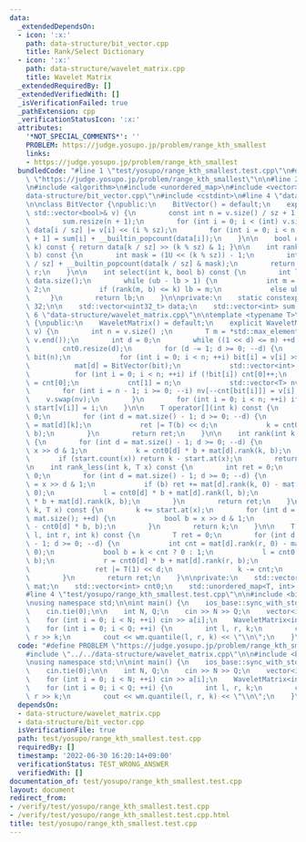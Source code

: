 ```yaml
---
data:
  _extendedDependsOn:
  - icon: ':x:'
    path: data-structure/bit_vector.cpp
    title: Rank/Select Dictionary
  - icon: ':x:'
    path: data-structure/wavelet_matrix.cpp
    title: Wavelet Matrix
  _extendedRequiredBy: []
  _extendedVerifiedWith: []
  _isVerificationFailed: true
  _pathExtension: cpp
  _verificationStatusIcon: ':x:'
  attributes:
    '*NOT_SPECIAL_COMMENTS*': ''
    PROBLEM: https://judge.yosupo.jp/problem/range_kth_smallest
    links:
    - https://judge.yosupo.jp/problem/range_kth_smallest
  bundledCode: "#line 1 \"test/yosupo/range_kth_smallest.test.cpp\"\n#define PROBLEM\
    \ \"https://judge.yosupo.jp/problem/range_kth_smallest\"\n\n#line 2 \"data-structure/wavelet_matrix.cpp\"\
    \n#include <algorithm>\n#include <unordered_map>\n#include <vector>\n#line 2 \"\
    data-structure/bit_vector.cpp\"\n#include <cstdint>\n#line 4 \"data-structure/bit_vector.cpp\"\
    \n\nclass BitVector {\npublic:\n    BitVector() = default;\n    explicit BitVector(const\
    \ std::vector<bool>& v) {\n        const int n = v.size() / sz + 1;\n        data.resize(n);\n\
    \        sum.resize(n + 1);\n        for (int i = 0; i < (int) v.size(); ++i)\
    \ data[i / sz] |= v[i] << (i % sz);\n        for (int i = 0; i < n; ++i) sum[i\
    \ + 1] = sum[i] + __builtin_popcount(data[i]);\n    }\n\n    bool operator[](int\
    \ k) const { return data[k / sz] >> (k % sz) & 1; }\n\n    int rank(int k, bool\
    \ b) const {\n        int mask = (1U << (k % sz)) - 1;\n        int r = sum[k\
    \ / sz] + __builtin_popcount(data[k / sz] & mask);\n        return b ? r : k -\
    \ r;\n    }\n\n    int select(int k, bool b) const {\n        int lb = 0, ub =\
    \ data.size();\n        while (ub - lb > 1) {\n            int m = (lb + ub) /\
    \ 2;\n            if (rank(m, b) <= k) lb = m;\n            else ub = m;\n   \
    \     }\n        return lb;\n    }\n\nprivate:\n    static constexpr int sz =\
    \ 32;\n\n    std::vector<uint32_t> data;\n    std::vector<int> sum;\n};\n#line\
    \ 6 \"data-structure/wavelet_matrix.cpp\"\n\ntemplate <typename T>\nclass WaveletMatrix\
    \ {\npublic:\n    WaveletMatrix() = default;\n    explicit WaveletMatrix(std::vector<T>\
    \ v) {\n        int n = v.size() ;\n        T m = *std::max_element(v.begin(),\
    \ v.end());\n        int d = 0;\n        while ((1 << d) <= m) ++d;\n        mat.resize(d);\n\
    \        cnt0.resize(d);\n        for (d -= 1; d >= 0; --d) {\n            std::vector<bool>\
    \ bit(n);\n            for (int i = 0; i < n; ++i) bit[i] = v[i] >> d & 1;\n \
    \           mat[d] = BitVector(bit);\n            std::vector<int> cnt(2);\n \
    \           for (int i = 0; i < n; ++i) if (!bit[i]) cnt[0]++;\n            cnt0[d]\
    \ = cnt[0];\n            cnt[1] = n;\n            std::vector<T> nv(n);\n    \
    \        for (int i = n - 1; i >= 0; --i) nv[--cnt[bit[i]]] = v[i];\n        \
    \    v.swap(nv);\n        }\n        for (int i = 0; i < n; ++i) if (!start.count(v[i]))\
    \ start[v[i]] = i;\n    }\n\n    T operator[](int k) const {\n        T ret =\
    \ 0;\n        for (int d = mat.size() - 1; d >= 0; --d) {\n            bool b\
    \ = mat[d][k];\n            ret |= T(b) << d;\n            k = cnt0[d] * b + mat[d].rank(k,\
    \ b);\n        }\n        return ret;\n    }\n\n    int rank(int k, T x) const\
    \ {\n        for (int d = mat.size() - 1; d >= 0; --d) {\n            bool b =\
    \ x >> d & 1;\n            k = cnt0[d] * b + mat[d].rank(k, b);\n        }\n \
    \       if (start.count(x)) return k - start.at(x);\n        return k;\n    }\n\
    \n    int rank_less(int k, T x) const {\n        int ret = 0;\n        int l =\
    \ 0;\n        for (int d = mat.size() - 1; d >= 0; --d) {\n            bool b\
    \ = x >> d & 1;\n            if (b) ret += mat[d].rank(k, 0) - mat[d].rank(l,\
    \ 0);\n            l = cnt0[d] * b + mat[d].rank(l, b);\n            k = cnt0[d]\
    \ * b + mat[d].rank(k, b);\n        }\n        return ret;\n    }\n\n    int select(int\
    \ k, T x) const {\n        k += start.at(x);\n        for (int d = 0; d < (int)\
    \ mat.size(); ++d) {\n            bool b = x >> d & 1;\n            k = mat[d].select(k\
    \ - cnt0[d] * b, b);\n        }\n        return k;\n    }\n\n    T quantile(int\
    \ l, int r, int k) const {\n        T ret = 0;\n        for (int d = (int) mat.size()\
    \ - 1; d >= 0; --d) {\n            int cnt = mat[d].rank(r, 0) - mat[d].rank(l,\
    \ 0);\n            bool b = k < cnt ? 0 : 1;\n            l = cnt0[d] * b + mat[d].rank(l,\
    \ b);\n            r = cnt0[d] * b + mat[d].rank(r, b);\n            if (b) {\n\
    \                ret |= T(1) << d;\n                k -= cnt;\n            }\n\
    \        }\n        return ret;\n    }\n\nprivate:\n    std::vector<BitVector>\
    \ mat;\n    std::vector<int> cnt0;\n    std::unordered_map<T, int> start;\n};\n\
    #line 4 \"test/yosupo/range_kth_smallest.test.cpp\"\n\n#include <bits/stdc++.h>\n\
    \nusing namespace std;\n\nint main() {\n    ios_base::sync_with_stdio(false);\n\
    \    cin.tie(0);\n\n    int N, Q;\n    cin >> N >> Q;\n    vector<int> a(N);\n\
    \    for (int i = 0; i < N; ++i) cin >> a[i];\n    WaveletMatrix<int> wm(a);\n\
    \    for (int i = 0; i < Q; ++i) {\n        int l, r, k;\n        cin >> l >>\
    \ r >> k;\n        cout << wm.quantile(l, r, k) << \"\\n\";\n    }\n}\n"
  code: "#define PROBLEM \"https://judge.yosupo.jp/problem/range_kth_smallest\"\n\n\
    #include \"../../data-structure/wavelet_matrix.cpp\"\n\n#include <bits/stdc++.h>\n\
    \nusing namespace std;\n\nint main() {\n    ios_base::sync_with_stdio(false);\n\
    \    cin.tie(0);\n\n    int N, Q;\n    cin >> N >> Q;\n    vector<int> a(N);\n\
    \    for (int i = 0; i < N; ++i) cin >> a[i];\n    WaveletMatrix<int> wm(a);\n\
    \    for (int i = 0; i < Q; ++i) {\n        int l, r, k;\n        cin >> l >>\
    \ r >> k;\n        cout << wm.quantile(l, r, k) << \"\\n\";\n    }\n}"
  dependsOn:
  - data-structure/wavelet_matrix.cpp
  - data-structure/bit_vector.cpp
  isVerificationFile: true
  path: test/yosupo/range_kth_smallest.test.cpp
  requiredBy: []
  timestamp: '2022-06-30 16:20:14+09:00'
  verificationStatus: TEST_WRONG_ANSWER
  verifiedWith: []
documentation_of: test/yosupo/range_kth_smallest.test.cpp
layout: document
redirect_from:
- /verify/test/yosupo/range_kth_smallest.test.cpp
- /verify/test/yosupo/range_kth_smallest.test.cpp.html
title: test/yosupo/range_kth_smallest.test.cpp
---
```

